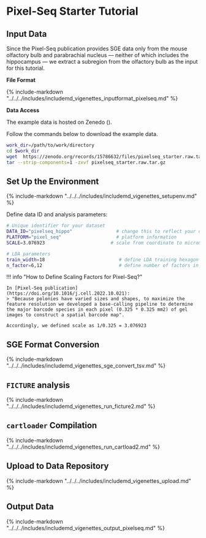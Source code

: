 # Pixel-Seq Starter Tutorial

## Input Data

Since the Pixel-Seq publication provides SGE data only from the mouse olfactory bulb and parabrachial nucleus — neither of which includes the hippocampus — we extract a subregion from the olfactory bulb as the input for this tutorial.

**File Format**

{%
  include-markdown "../../../includes/includemd_vigenettes_inputformat_pixelseq.md"
%}

**Data Access**

The example data is hosted on Zenedo ().

Follow the commands below to download the example data.

```bash
work_dir=/path/to/work/directory
cd $work_dir
wget  https://zenodo.org/records/15786632/files/pixelseq_starter.raw.tar.gz 
tar --strip-components=1 -zxvf pixelseq_starter.raw.tar.gz 
```


## Set Up the Environment

{%
  include-markdown "../../../includes/includemd_vigenettes_setupenv.md"
%}

Define data ID and analysis parameters:

```bash
# Unique identifier for your dataset
DATA_ID="pixelseq_hippo"                # change this to reflect your dataset name
PLATFORM="pixel_seq"                    # platform information
SCALE=3.076923                        # scale from coordinate to micrometer

# LDA parameters
train_width=18                           # define LDA training hexagon width (comma-separated if multiple widths are applied)
n_factor=6,12                            # define number of factors in LDA training (comma-separated if multiple n-factor are applied)
```

!!! info "How to Define Scaling Factors for Pixel-Seq?"

    In [Pixel-Seq publication](https://doi.org/10.1016/j.cell.2022.10.021):
    > "Because polonies have varied sizes and shapes, to maximize the feature resolution we developed a base-calling pipeline to determine the major barcode species in each pixel (0.325 * 0.325 mm2) of gel images to construct a spatial barcode map".
    
    Accordingly, we defined scale as 1/0.325 = 3.076923

## SGE Format Conversion

{%
  include-markdown "../../../includes/includemd_vigenettes_sge_convert_tsv.md"
%}

## `FICTURE` analysis

{%
  include-markdown "../../../includes/includemd_vigenettes_run_ficture2.md"
%}

## `cartloader` Compilation

{%
  include-markdown "../../../includes/includemd_vigenettes_run_cartload2.md"
%}

## Upload to Data Repository
{%
  include-markdown "../../../includes/includemd_vigenettes_upload.md"
%}


## Output Data

{%
  include-markdown "../../../includes/includemd_vigenettes_output_pixelseq.md"
%}
